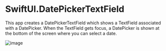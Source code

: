 # SwiftUI.DatePickerTextField

This app creates a DatePickerTextField which shows a TextField associated with a DatePicker. When the TextField gets focus, a DatePicker is shown at the bottom of the screen where you can select a date.

![image](https://user-images.githubusercontent.com/15805568/142742577-ab4433b7-c144-4025-a3d1-25a335aac23f.png)

